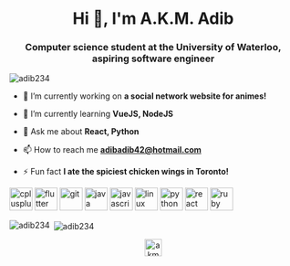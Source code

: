 <h1 align="center">Hi 👋, I'm A.K.M. Adib</h1>
<h3 align="center">Computer science student at the University of Waterloo, aspiring software engineer</h3>

<p align="left"> <img src="https://komarev.com/ghpvc/?username=adib234" alt="adib234" /> </p>

- 🔭 I’m currently working on **a social network website for animes!**

- 🌱 I’m currently learning **VueJS, NodeJS**

- 💬 Ask me about **React, Python**

- 📫 How to reach me **adibadib42@hotmail.com**

- ⚡ Fun fact **I ate the spiciest chicken wings in Toronto!**

<p align="left"><img src="https://devicons.github.io/devicon/devicon.git/icons/cplusplus/cplusplus-original.svg" alt="cplusplus" width="40" height="40"/> <img src="https://www.vectorlogo.zone/logos/flutterio/flutterio-icon.svg" alt="flutter" width="40" height="40"/> <img src="https://www.vectorlogo.zone/logos/git-scm/git-scm-icon.svg" alt="git" width="40" height="40"/> <img src="https://devicons.github.io/devicon/devicon.git/icons/java/java-original-wordmark.svg" alt="java" width="40" height="40"/> <img src="https://devicons.github.io/devicon/devicon.git/icons/javascript/javascript-original.svg" alt="javascript" width="40" height="40"/> <img src="https://devicons.github.io/devicon/devicon.git/icons/linux/linux-original.svg" alt="linux" width="40" height="40"/> <img src="https://devicons.github.io/devicon/devicon.git/icons/python/python-original.svg" alt="python" width="40" height="40"/> <img src="https://devicons.github.io/devicon/devicon.git/icons/react/react-original-wordmark.svg" alt="react" width="40" height="40"/> <img src="https://devicons.github.io/devicon/devicon.git/icons/ruby/ruby-original-wordmark.svg" alt="ruby" width="40" height="40"/></p><p><img align="left" src="https://github-readme-stats.vercel.app/api/top-langs/?username=adib234&layout=compact&hide=html" alt="adib234" /></p>

<p>&nbsp;<img align="center" src="https://github-readme-stats.vercel.app/api?username=adib234&show_icons=true" alt="adib234" /></p>

<p align="center">
<a href="https://linkedin.com/in/akmadib" target="blank"><img align="center" src="https://cdn.jsdelivr.net/npm/simple-icons@3.0.1/icons/linkedin.svg" alt="akmadib" height="30" width="30" /></a>
</p>
